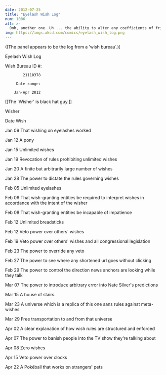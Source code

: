 ```yaml
---
date: 2012-07-25
title: "Eyelash Wish Log"
num: 1086
alt: >-
  Ooh, another one. Uh ... the ability to alter any coefficients of friction at will during sporting events.
img: https://imgs.xkcd.com/comics/eyelash_wish_log.png
---
```

((The panel appears to be the log from a 'wish bureau'.))

Eyelash Wish Log

   Wish Bureau ID #:

            21118378

         Date range:

        Jan-Apr 2012

[[The 'Wisher' is black hat guy.]]

Wisher

Date    Wish

Jan 09  That wishing on eyelashes worked

Jan 12  A pony

Jan 15  Unlimited wishes

Jan 19  Revocation of rules prohibiting unlimited wishes

Jan 20  A finite but arbitrarily large number of wishes

Jan 28  The power to dictate the rules governing wishes

Feb 05  Unlimited eyelashes

Feb 06  That wish-granting entities be required to interpret wishes in accordance with the intent of the wisher

Feb 08  That wish-granting entities be incapable of impatience

Feb 12  Unlimited breadsticks

Feb 12  Veto power over others' wishes

Feb 19  Veto power over others' wishes and all congressional legislation

Feb 23  The power to override any veto

Feb 27  The power to see where any shortened url goes without clicking

Feb 29  The power to control the direction news anchors are looking while they talk

Mar 07  The power to introduce arbitrary error into Nate Silver's predictions

Mar 15  A house of stairs

Mar 23  A universe which is a replica of this one sans rules against meta-wishes

Mar 29  Free transportation to and from that universe

Apr 02  A clear explanation of how wish rules are structured and enforced

Apr 07  The power to banish people into the TV show they're talking about

Apr 08  Zero wishes

Apr 15  Veto power over clocks

Apr 22  A Pokéball that works on strangers' pets

